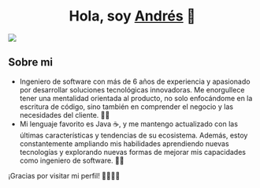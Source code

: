 <div align="center">
<h1 align="center">Hola, soy <a href="https://www.linkedin.com/in/andres-scm/">Andrés</a> 👋</h1>
</div>
<img src="https://imgur.com/CVRqvjD.png">

## Sobre mi
- Ingeniero de software con más de 6 años de experiencia y apasionado por desarrollar soluciones tecnológicas innovadoras. Me enorgullece tener una mentalidad orientada al producto, no solo enfocándome en la escritura de código, sino también en comprender el negocio y las necesidades del cliente. 💼💡
- Mi lenguaje favorito es Java ☕, y me mantengo actualizado con las últimas características y tendencias de su ecosistema. Además, estoy constantemente ampliando mis habilidades aprendiendo nuevas tecnologías y explorando nuevas formas de mejorar mis capacidades como ingeniero de software. 🚀💪

¡Gracias por visitar mi perfil! 👨‍💻💼🌟
<br>

